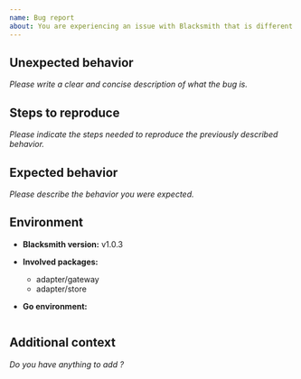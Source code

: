 ```yaml
---
name: Bug report
about: You are experiencing an issue with Blacksmith that is different than the documented or expected behavior
---
```


## Unexpected behavior

*Please write a clear and concise description of what the bug is.*

## Steps to reproduce

*Please indicate the steps needed to reproduce the previously described behavior.*

## Expected behavior

*Please describe the behavior you were expected.*

## Environment

- **Blacksmith version:** v1.0.3
- **Involved packages:**
  - adapter/gateway
  - adapter/store

- **Go environment:**
  ```bash

  ```

## Additional context

*Do you have anything to add ?*
